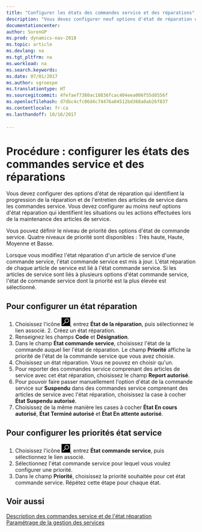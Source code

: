 ```yaml
---
title: "Configurer les états des commandes service et des réparations"
description: "Vous devez configurer neuf options d'état de réparation qui identifient la progression de la réparation et de l'entretien des articles de service dans les commandes service."
documentationcenter: 
author: SorenGP
ms.prod: dynamics-nav-2018
ms.topic: article
ms.devlang: na
ms.tgt_pltfrm: na
ms.workload: na
ms.search.keywords: 
ms.date: 07/01/2017
ms.author: sgroespe
ms.translationtype: HT
ms.sourcegitcommit: 4fefaef7380ac10836fcac404eea006f55d8556f
ms.openlocfilehash: d7dbc4cfc06d4c74476a04512bd368a0ab26f837
ms.contentlocale: fr-ca
ms.lasthandoff: 10/16/2017

---
```

# <a name="how-to-set-up-statuses-for-service-orders-and-repairs"></a>Procédure : configurer les états des commandes service et des réparations
Vous devez configurer des options d'état de réparation qui identifient la progression de la réparation et de l'entretien des articles de service dans les commandes service. Vous devez configurer au moins neuf options d'état réparation qui identifient les situations ou les actions effectuées lors de la maintenance des articles de service.  

Vous pouvez définir le niveau de priorité des options d'état de commande service. Quatre niveaux de priorité sont disponibles : Très haute, Haute, Moyenne et Basse.  
  
Lorsque vous modifiez l'état réparation d'un article de service d'une commande service, l'état commande service est mis à jour. L'état réparation de chaque article de service est lié à l'état commande service. Si les articles de service sont liés à plusieurs options d'état commande service, l'état de commande service dont la priorité est la plus élevée est sélectionné.  

## <a name="to-set-up-a-repair-status"></a>Pour configurer un état réparation  
1. Choisissez l'icône ![Page ou rapport pour la recherche](media/ui-search/search_small.png "icône Page ou rapport pour la recherche"), entrez **État de la réparation**, puis sélectionnez le lien associé. 2. Créez un état réparation.  
3. Renseignez les champs **Code** et **Désignation**.  
4. Dans le champ **État commande service**, choisissez l'état de la commande auquel lier l'état de réparation. Le champ **Priorité** affiche la priorité de l'état de la commande service que vous avez choisie.  
5. Choisissez un état réparation. Vous ne pouvez en choisir qu'un.  
6. Pour reporter des commandes service comprenant des articles de service avec cet état réparation, choisissez le champ **Report autorisé**.  
7. Pour pouvoir faire passer manuellement l'option d'état de la commande service sur **Suspendu** dans des commandes service comprenant des articles de service avec l'état réparation, choisissez la case à cocher **État Suspendu autorisé**.  
8. Choisissez de la même manière les cases à cocher **État En cours autorisé**, **État Terminé autorisé** et **État En attente autorisé**.
  
## <a name="to-set-up-service-status-priorities"></a>Pour configurer les priorités état service  
1. Choisissez l'icône ![Page ou rapport pour la recherche](media/ui-search/search_small.png "icône Page ou rapport pour la recherche"), entrez **État commande service**, puis sélectionnez le lien associé.  
2. Sélectionnez l'état commande service pour lequel vous voulez configurer une priorité.  
3. Dans le champ **Priorité**, choisissez la priorité souhaitée pour cet état commande service. Répétez cette étape pour chaque état.  
  
## <a name="see-also"></a>Voir aussi  
[Description des commandes service et de l'état réparation]()  
[Paramétrage de la gestion des services](service-setup-service.md)  

